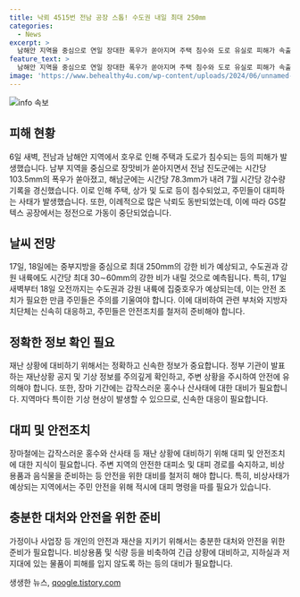```yaml
---
title: 낙뢰 4515번 전남 공장 스톱! 수도권 내일 최대 250㎜
categories:
  - News
excerpt: >
  남해안 지역을 중심으로 연일 장대한 폭우가 쏟아지며 주택 침수와 도로 유실로 피해가 속출했다. 남부 지역에서 기록적인 강우로 폭우 피해가 발생했고, 여수국가산업단지 내 GS칼텍스 공장에서는 낙뢰로 가동이 중단됐다. 장마전선은 중부지방을 지나는 동안 집중호우를 예상하고 있어, 장마철 수도권 최대 고비로 경기 북부와 강원 내륙에 강한 비가 예상되고 있다. 정부는 주민 대피 등 안전조치를 강조하며 비상 대비 태세를 갖추고 있다. (150자)
feature_text: >
  남해안 지역을 중심으로 연일 장대한 폭우가 쏟아지며 주택 침수와 도로 유실로 피해가 속출했다. 남부 지역에서 기록적인 강우로 폭우 피해가 발생했고, 여수국가산업단지 내 GS칼텍스 공장에서는 낙뢰로 가동이 중단됐다. 장마전선은 중부지방을 지나는 동안 집중호우를 예상하고 있어, 장마철 수도권 최대 고비로 경기 북부와 강원 내륙에 강한 비가 예상되고 있다. 정부는 주민 대피 등 안전조치를 강조하며 비상 대비 태세를 갖추고 있다. (150자)
image: 'https://www.behealthy4u.com/wp-content/uploads/2024/06/unnamed-file.png'
---
```


<p><img src="https://www.behealthy4u.com/wp-content/uploads/2024/06/unnamed-file.png" alt="info 속보" /></p>

<h2 data-ke-size="size26">피해 현황</h2>

<p data-ke-size="size16">6일 새벽, 전남과 남해안 지역에서 호우로 인해 주택과 도로가 침수되는 등의 피해가 발생했습니다. 남부 지역을 중심으로 장맛비가 쏟아지면서 전남 진도군에는 시간당 103.5mm의 폭우가 쏟아졌고, 해남군에는 시간당 78.3mm가 내려 7월 시간당 강수량 기록을 경신했습니다. 이로 인해 주택, 상가 및 도로 등이 침수되었고, 주민들이 대피하는 사태가 발생했습니다. 또한, 이례적으로 많은 낙뢰도 동반되었는데, 이에 따라 GS칼텍스 공장에서는 정전으로 가동이 중단되었습니다.</p>

<h2 data-ke-size="size26">날씨 전망</h2>

<p data-ke-size="size16">17일, 18일에는 중부지방을 중심으로 최대 250mm의 강한 비가 예상되고, 수도권과 강원 내륙에도 시간당 최대 30∼60mm의 강한 비가 내릴 것으로 예측됩니다. 특히, 17일 새벽부터 18일 오전까지는 수도권과 강원 내륙에 집중호우가 예상되는데, 이는 안전 조치가 필요한 만큼 주민들은 주의를 기울여야 합니다. 이에 대비하여 관련 부처와 지방자치단체는 신속히 대응하고, 주민들은 안전조치를 철저히 준비해야 합니다.</p>

<h2 data-ke-size="size26">정확한 정보 확인 필요</h2>

<p data-ke-size="size16">재난 상황에 대비하기 위해서는 정확하고 신속한 정보가 중요합니다. 정부 기관이 발표하는 재난상황 공지 및 기상 정보를 주의깊게 확인하고, 주변 상황을 주시하여 안전에 유의해야 합니다. 또한, 장마 기간에는 갑작스러운 홍수나 산사태에 대한 대비가 필요합니다. 지역마다 특이한 기상 현상이 발생할 수 있으므로, 신속한 대응이 필요합니다.</p>

<h2 data-ke-size="size26">대피 및 안전조치</h2>

<p data-ke-size="size16">장마철에는 갑작스러운 홍수와 산사태 등 재난 상황에 대비하기 위해 대피 및 안전조치에 대한 지식이 필요합니다. 주변 지역의 안전한 대피소 및 대피 경로를 숙지하고, 비상용품과 음식물을 준비하는 등 안전을 위한 대비를 철저히 해야 합니다. 특히, 비상사태가 예상되는 지역에서는 주민 안전을 위해 적시에 대피 명령을 따를 필요가 있습니다.</p>

<h2 data-ke-size="size26">충분한 대처와 안전을 위한 준비</h2>

<p data-ke-size="size16">가정이나 사업장 등 개인의 안전과 재산을 지키기 위해서는 충분한 대처와 안전을 위한 준비가 필요합니다. 비상용품 및 식량 등을 비축하여 긴급 상황에 대비하고, 지하실과 저지대에 있는 물품이 피해를 입지 않도록 하는 등의 대비가 필요합니다.</p>
생생한 뉴스, <a href="https://qoogle.tistory.com" rel="dofollow">qoogle.tistory.com</a>


